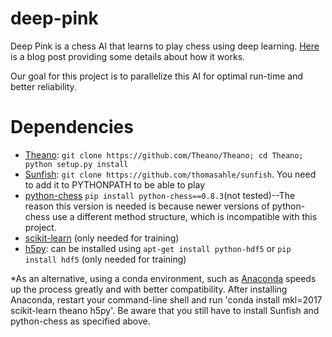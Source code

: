 deep-pink
=========

Deep Pink is a chess AI that learns to play chess using deep learning. [Here](http://erikbern.com/2014/11/29/deep-learning-for-chess/) is a  blog post providing some details about how it works.

Our goal for this project is to parallelize this AI for optimal run-time and better reliability.

Dependencies
============

* [Theano](https://github.com/Theano/Theano): `git clone https://github.com/Theano/Theano; cd Theano; python setup.py install`
* [Sunfish](https://github.com/thomasahle/sunfish): `git clone https://github.com/thomasahle/sunfish`. You need to add it to PYTHONPATH to be able to play
* [python-chess](https://pypi.python.org/pypi/python-chess/0.8.3) `pip install python-chess==0.8.3`(not tested)--The reason this version is needed is because newer versions of python-chess use a different method structure, which is incompatible with this project.
* [scikit-learn](http://scikit-learn.org/stable/install.html) (only needed for training)
* [h5py](http://www.h5py.org/): can be installed using `apt-get install python-hdf5` or `pip install hdf5` (only needed for training)

*As an alternative, using a conda environment, such as [Anaconda](https://www.anaconda.com/download/) speeds up the process greatly and with better compatibility. After installing Anaconda, restart your command-line shell and run 'conda install mkl=2017 scikit-learn theano h5py'. Be aware that you still have to install Sunfish and python-chess as specified above.
